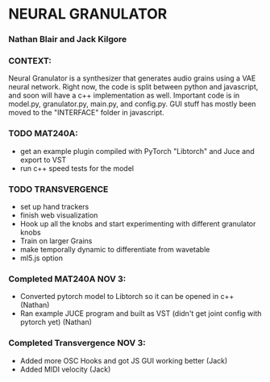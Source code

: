 # NEURAL GRANULATOR

### Nathan Blair and Jack Kilgore

### CONTEXT:

Neural Granulator is a synthesizer that generates audio grains using a VAE neural network. Right now, the code is split between python and javascript, and soon will have a c++ implementation as well. Important code is in model.py, granulator.py, main.py, and config.py. GUI stuff has mostly been moved to the "INTERFACE" folder in javascript. 

### TODO MAT240A:

- get an example plugin compiled with PyTorch "Libtorch" and Juce and export to VST
- run c++ speed tests for the model

### TODO TRANSVERGENCE

- set up hand trackers
- finish web visualization
- Hook up all the knobs and start experimenting with different granulator knobs
- Train on larger Grains
- make temporally dynamic to differentiate from wavetable
- ml5.js option


### Completed MAT240A NOV 3:

- Converted pytorch model to Libtorch so it can be opened in c++ (Nathan)
- Ran example JUCE program and built as VST (didn't get joint config with pytorch yet) (Nathan)

### Completed Transvergence NOV 3:

- Added more OSC Hooks and got JS GUI working better (Jack)
- Added MIDI velocity (Jack)

